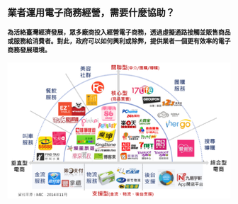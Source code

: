 ## 業者運用電子商務經營，需要什麼協助？

#### 為活絡臺灣經濟發展，眾多廠商投入經營電子商務，透過虛擬通路接觸並販售商品或服務給消費者。對此，政府可以如何興利或除弊，提供業者一個更有效率的電子商務發展環境。
![](Q2.png)




